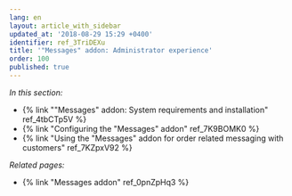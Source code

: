 ```yaml
---
lang: en
layout: article_with_sidebar
updated_at: '2018-08-29 15:29 +0400'
identifier: ref_3TriDEXu
title: '"Messages" addon: Administrator experience'
order: 100
published: true
---
```

_In this section:_

   * {% link ""Messages" addon: System requirements and installation" ref_4tbCTp5V %}
   * {% link "Configuring the "Messages" addon" ref_7K9BOMK0 %}
   * {% link "Using the "Messages" addon for order related messaging with customers" ref_7KZpxV92 %}

_Related pages:_
   
   *  {% link "Messages addon" ref_0pnZpHq3 %}
